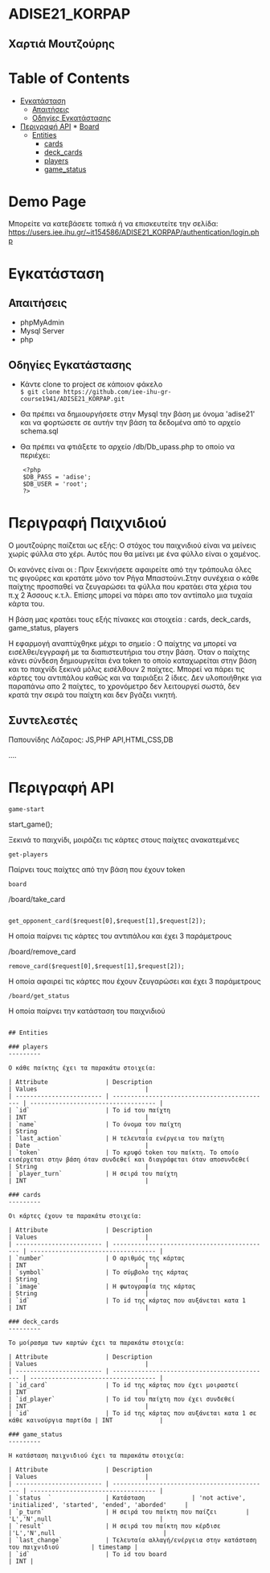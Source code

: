 # ADISE21_KORPAP
Χαρτιά Μουτζούρης
---------
Table of Contents
=================
   * [Εγκατάσταση](#εγκατάσταση)
      * [Απαιτήσεις](#απαιτήσεις)
      * [Οδηγίες Εγκατάστασης](#οδηγίες-εγκατάστασης)
   * [Περιγραφή API](#περιγραφή-api)
         * [Board](#board)
      * [Entities](#entities)
         * [cards](#cards)
         * [deck_cards](#deck_cards)
         * [players](#players)
         * [game_status](#game_status)


# Demo Page

Μπορείτε να κατεβάσετε τοπικά ή να επισκευτείτε την σελίδα: 
https://users.iee.ihu.gr/~it154586/ADISE21_KORPAP/authentication/login.php

# Εγκατάσταση

## Απαιτήσεις

* phpMyAdmin
* Mysql Server
* php

## Οδηγίες Εγκατάστασης

 * Κάντε clone το project σε κάποιον φάκελο <br/>
  `$ git clone https://github.com/iee-ihu-gr-course1941/ADISE21_KORPAP.git`

 * Θα πρέπει να δημιουργήσετε στην Mysql την βάση με όνομα 'adise21' και να φορτώσετε σε αυτήν την βάση τα δεδομένα από το αρχείο schema.sql

 * Θα πρέπει να φτιάξετε το αρχείο /db/Db_upass.php το οποίο να περιέχει:
```
    <?php
	$DB_PASS = 'adise';
	$DB_USER = 'root';
    ?>
```

# Περιγραφή Παιχνιδιού

Ο μουτζούρης παίζεται ως εξής: Ο στόχος του παιχνιδιού είναι να μείνεις χωρίς φύλλα στο χέρι. Αυτός που θα μείνει με ένα φύλλο είναι ο χαμένος.

Οι κανόνες είναι οι : Πριν ξεκινήσετε αφαιρείτε από την τράπουλα όλες τις φιγούρες και κρατάτε μόνο τον Ρήγα Μπαστούνι.Στην συνέχεια ο κάθε παίχτης προσπαθεί να ζευγαρώσει τα φύλλα που κρατάει στα χέρια του π.χ 2 Άσσους κ.τ.λ. Επίσης μπορεί να πάρει απο τον αντίπαλο μια τυχαία κάρτα του.

Η βάση μας κρατάει τους εξής πίνακες και στοιχεία : cards, deck_cards, game_status, players

Η εφαρμογή αναπτύχθηκε μέχρι το σημείο : Ο παίχτης να μπορεί να εισέλθει/εγγραφή με τα διαπιστευτήρια του στην βάση. Όταν ο παίχτης κάνει σύνδεση δημιουργείται ένα token το οποίο καταχωρείται στην βάση και το παιχνίδι ξεκινά μόλις εισέλθουν 2 παίχτες. Μπορεί να πάρει τις κάρτες του αντιπάλου καθώς και να ταιριάξει 2 ίδιες. Δεν υλοποιήθηκε για παραπάνω απο 2 παίχτες, το χρονόμετρο δεν λειτουργεί σωστά, δεν κρατά την σειρά του παίχτη και δεν βγάζει νικητή.

## Συντελεστές

Παπουνίδης Λάζαρος: JS,PHP API,HTML,CSS,DB

....


# Περιγραφή API


```
game-start
```
start_game();

Ξεκινά το παιχνίδι, μοιράζει τις κάρτες στους παίχτες ανακατεμένες

```
get-players
```

Παίρνει τους παίχτες από την βάση που έχουν token

```
board
```
/board/take_card
```

get_opponent_card($request[0],$request[1],$request[2]);

```
 Η οποία παίρνει τις κάρτες του αντιπάλου και έχει 3 παράμετρους


/board/remove_card 

```
remove_card($request[0],$request[1],$request[2]);
```
Η οποία αφαιρεί τις κάρτες που έχουν ζευγαρώσει και έχει 3 παράμετρους
```
/board/get_status 
```
Η οποία παίρνει την κατάσταση του παιχνιδιού
```

## Entities

### players
---------

O κάθε παίκτης έχει τα παρακάτω στοιχεία:

| Attribute                | Description                                  | Values                              |
| ------------------------ | -------------------------------------------- | ----------------------------------- |
| `id`                     | Το id του παίχτη                             | INT                                 |
| `name`                   | Το όνομα του παίχτη                          | String                              |
| `last_action`            | Η τελευταία ενέργεια του παίχτη              | Date                                |
| `token`                  | To κρυφό token του παίκτη. Το οποίο εισέρχεται στην βάση όταν συνδεθεί και διαγράφεται όταν αποσυνδεθεί            | String                              |
| `player_turn`            | Η σειρά του παίχτη                           | INT                                 |

### cards
---------

Οι κάρτες έχουν τα παρακάτω στοιχεία: 

| Attribute                | Description                                  | Values                              |
| ------------------------ | -------------------------------------------- | ----------------------------------- |
| `number`                 | Ο αριθμός της κάρτας                         | INT                                 |
| `symbol`                 | Το σύμβολο της κάρτας                        | String                              |
| `image`                  | Η φωτογραφία της κάρτας                      | String                              |
| `id`                     | Το id της κάρτας που αυξάνεται κατα 1        | INT                                 |

### deck_cards
---------

Το μοίρασμα των καρτών έχει τα παρακάτω στοιχεία: 

| Attribute                | Description                                  | Values                              |
| ------------------------ | -------------------------------------------- | ----------------------------------- |
| `id_card`                | Το id της κάρτας που έχει μοιραστεί          | INT                                 |
| `id_player`              | Το id του παίχτη που έχει συνδεθεί           | INT                                 |
| `id`                     | Το id της κάρτας που αυξάνεται κατα 1 σε κάθε καινούργια παρτίδα | INT             |

### game_status
---------

H κατάσταση παιχνιδιού έχει τα παρακάτω στοιχεία:

| Attribute                | Description                                  | Values                              |
| ------------------------ | -------------------------------------------- | ----------------------------------- |
| `status  `               | Κατάσταση             | 'not active', 'initialized', 'started', 'ended', 'aborded'     |
| `p_turn`                 | Η σειρά του παίκτη που παίζει        | 'L','N',null                              |
| `result`                 | H σειρά του παίκτη που κέρδισε |'L','N',null                              |
| `last_change`            | Τελευταία αλλαγή/ενέργεια στην κατάσταση του παιχνιδιού         | timestamp |
| `id`                     | Το id του board                               | INT | 
